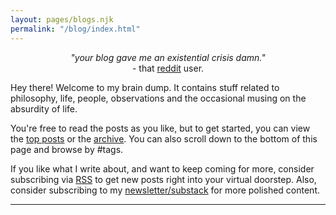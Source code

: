 ```yaml
---
layout: pages/blogs.njk
permalink: "/blog/index.html"
---
```

<p align="center">
<em>"your blog gave me an existential crisis damn."</em>
<br>
- that <a href="https://archive.is/msBIv">reddit</a> user.
</p>

Hey there! Welcome to my brain dump. It contains stuff related to philosophy, life, people, observations and the occasional musing on the absurdity of life. 

You're free to read the posts as you like, but to get started, you can  view the [top posts](/blog/top/) or the [archive](/blog/archive/). You can also scroll down to the bottom of this page and browse by #tags. 

If you like what I write about, and want to keep coming for more, consider subscribing via [RSS](/feed.xml) to get new posts right into your virtual doorstep. Also, consider subscribing to my [newsletter/substack](https://visionoflife.substack.com/) for more polished content. 

<hr>